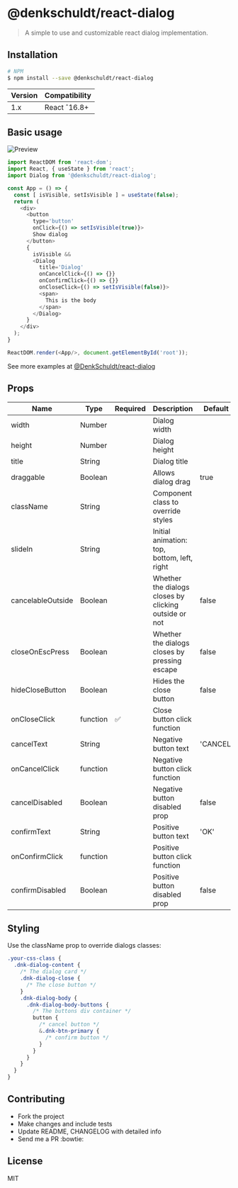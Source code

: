 
# @denkschuldt/react-dialog

> A simple to use and customizable react dialog implementation.

## Installation
```bash
# NPM
$ npm install --save @denkschuldt/react-dialog
```
|Version     | Compatibility|
|------------|--------------|
|1.x         | React ˆ16.8+ |

## Basic usage

<img
  src="./demo.gif"
  alt="Preview"/>

```javascript
import ReactDOM from 'react-dom';
import React, { useState } from 'react';
import Dialog from '@denkschuldt/react-dialog';

const App = () => {
  const [ isVisible, setIsVisible ] = useState(false);
  return (
    <div>
      <button
        type='button'
        onClick={() => setIsVisible(true)}>
        Show dialog
      </button>
      {
        isVisible &&
        <Dialog
          title='Dialog'
          onCancelClick={() => {}}
          onConfirmClick={() => {}}
          onCloseClick={() => setIsVisible(false)}>
          <span>
            This is the body
          </span>
        </Dialog>
      }
    </div>
  );
}

ReactDOM.render(<App/>, document.getElementById('root'));

```
See more examples at [@DenkSchuldt/react-dialog](https://denkschuldt.github.io/react-dialog)

## Props

| Name              | Type     | Required           | Description                                           | Default |
|-------------------|----------|--------------------|-------------------------------------------------------|---------|
| width             | Number   |                    | Dialog width                                          |         |
| height            | Number   |                    | Dialog height                                         |         |
| title             | String   |                    | Dialog title                                          |         |
| draggable         | Boolean  |                    | Allows dialog drag                                    | true    |
| className         | String   |                    | Component class to override styles                    |         |
| slideIn           | String   |                    | Initial animation: top, bottom, left, right           |         |
| cancelableOutside | Boolean  |                    | Whether the dialogs closes by clicking outside or not | false   |
| closeOnEscPress   | Boolean  |                    | Whether the dialogs closes by pressing escape         | false   |
| hideCloseButton   | Boolean  |                    | Hides the close button                                | false   |
| onCloseClick      | function | :white_check_mark: | Close button click function                           |         |
| cancelText        | String   |                    | Negative button text                                  | 'CANCEL'|
| onCancelClick     | function |                    | Negative button click function                        |         |
| cancelDisabled    | Boolean  |                    | Negative button disabled prop                         | false   |
| confirmText       | String   |                    | Positive button text                                  | 'OK'    |
| onConfirmClick    | function |                    | Positive button click function                        |         |
| confirmDisabled   | Boolean  |                    | Positive button disabled prop                         | false   |


## Styling
Use the className prop to override dialogs classes:
```scss
.your-css-class {
  .dnk-dialog-content {
    /* The dialog card */
    .dnk-dialog-close {
      /* The close button */
    }
    .dnk-dialog-body {
      .dnk-dialog-body-buttons {
        /* The buttons div container */
        button {
          /* cancel button */
          &.dnk-btn-primary {
            /* confirm button */
          }
        }
      }
    }
  }
}
```

## Contributing
* Fork the project
* Make changes and include tests
* Update README, CHANGELOG with detailed info
* Send me a PR :bowtie:


## License

MIT
